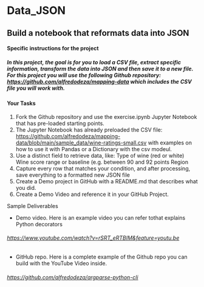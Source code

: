 # Data_JSON
## Build a notebook that reformats data into JSON
#### Specific instructions for the project

##### In this project, the goal is for you to load a CSV file, extract specific information, transform the data into JSON and then save it to a new file. For this project you will use the following Github repository: https://github.com/alfredodeza/mapping-data which includes the CSV file you will work with. 

#### Your Tasks

1. Fork the Github repository and use the exercise.ipynb Jupyter Notebook that has pre-loaded starting points.
2. The Jupyter Notebook has already preloaded the  CSV file: https://github.com/alfredodeza/mapping-data/blob/main/sample_data/wine-ratings-small.csv with examples on how to use it with Pandas or a Dictionary with the csv modeul.
3. Use a distinct field to retrieve data, like:
   Type of wine (red or white)
   Wine score range or baseline (e.g. between 90 and 92 points
   Region
4. Capture every row that matches your condition, and after processing, save everything to a formatted new JSON file
5. Create a Demo project in GitHub with a README.md that describes what you did.
6. Create a Demo Video and reference it in your GitHub Project.

Sample Deliverables
* Demo video. Here is an example video you can refer tothat explains Python decorators

###### https://www.youtube.com/watch?v=rSRT_eRTBIM&feature=youtu.be

* GitHub repo. Here is a complete example of the Github repo you can build with the YouTube Video inside.

###### https://github.com/alfredodeza/argparse-python-cli
